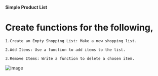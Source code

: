 **Simple Product List**

 # Create functions for the following,

``1.Create an Empty Shopping List:
     Make a new shopping list.``
     
``2.Add Items:
     Use a function to add items to the list.``
     
``3.Remove Items:
     Write a function to delete a chosen item.``

![image](https://github.com/AswathyMS96/Add-to-product-list/assets/146731424/9e26ff82-9dce-47dd-a8b4-f80a696db769)
